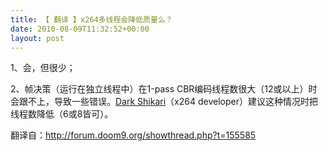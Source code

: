 ```yaml
---
title: 【 翻译 】x264多线程会降低质量么？
date: 2010-08-09T11:32:52+00:00
layout: post
---
```

1、会，但很少；

2、帧决策（运行在独立线程中）在1-pass CBR编码线程数很大（12或以上）时会跟不上，导致一些错误。[Dark Shikari](http://forum.doom9.org/member.php?u=83421)（x264 developer）建议这种情况时把线程数降低（6或8皆可）。

翻译自：<http://forum.doom9.org/showthread.php?t=155585>
